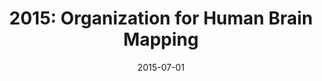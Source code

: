 ---
title: "2015: Organization for Human Brain Mapping"
conference_id: "OHBM_2015"
date: 2015-07-01
location: "Honolulu, Hawaii, USA"
layout: conference
---